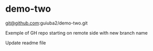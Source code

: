 # demo-two
git@github.com:guiuba2/demo-two.git

Exemple of GH repo starting on remote side with new branch name 

Update readme file